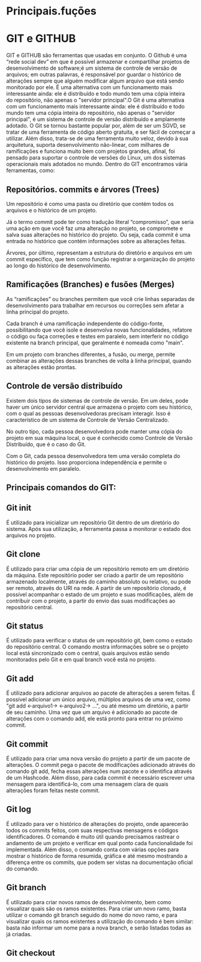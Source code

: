 # Principais.fuções
# GIT e GITHUB
GIT e GITHUB são ferramentas que usadas em conjunto.
O Github é uma “rede social dev” em que é possível armazenar e compartilhar projetos de desenvolvimento de software;é um sistema de controle de versão de arquivos; em outras palavras, é responsável por guardar o histórico de alterações sempre que alguém modificar algum arquivo que está sendo monitorado por ele.
É uma alternativa com um funcionamento mais interessante ainda: ele é distribuído e todo mundo tem uma cópia inteira do repositório, não apenas o "servidor principal".O Git é uma alternativa com um funcionamento mais interessante ainda: ele é distribuído e todo mundo tem uma cópia inteira do repositório, não apenas o "servidor principal", é um sistema de controle de versão distribuído e amplamente adotado.
O Git se tornou bastante popular por, além de ser um SGVD, se tratar de uma ferramenta de código aberto gratuita, e ser fácil de começar a utilizar. Além disso, trata-se de uma ferramenta muito veloz, devido à sua arquitetura, suporta desenvolvimento não-linear, com milhares de ramificações e funciona muito bem com projetos grandes, afinal, foi pensado para suportar o controle de versões do Linux, um dos sistemas operacionais mais adotados no mundo.
Dentro do GIT encontramos vária ferramentas, como:
 ## Repositórios. commits e árvores (Trees)
 Um repositório é como uma pasta ou diretório que contém todos os arquivos e o histórico de um projeto.

 Já o termo commit pode ter como tradução literal “compromisso”, que seria uma ação em que você faz uma alteração no projeto, se compromete e salva suas alterações no histórico do projeto. Ou seja, cada commit é uma entrada no histórico que contém informações sobre as 
alterações feitas.
 
 Árvores, por último, representam a estrutura do diretório e arquivos em um commit específico, que tem como função registrar a organização do projeto ao longo do histórico de desenvolvimento.
 ## Ramificações (Branches) e fusões (Merges)
 As “ramificações” ou branches permitem que você crie linhas separadas de desenvolvimento para trabalhar em recursos ou correções sem afetar a linha principal do projeto.

 Cada branch é uma ramificação independente do código-fonte, possibilitando que você isole e desenvolva novas funcionalidades, refatore o código ou faça correções e testes em paralelo, sem interferir no código existente na branch principal, que geralmente é nomeada como "main".

 Em um projeto com branches diferentes, a fusão, ou merge, permite combinar as alterações dessas branches de volta à linha principal, quando as alterações estão prontas.
 ## Controle de versão distribuído
 Existem dois tipos de sistemas de controle de versão. Em um deles, pode haver um único servidor central que armazena o projeto com seu histórico, com o qual as pessoas desenvolvedoras precisam interagir. Isso é característico de um sistema de Controle de Versão Centralizado.

 No outro tipo, cada pessoa desenvolvedora pode manter uma cópia do projeto em sua máquina local, o que é conhecido como Controle de Versão Distribuído, que é o caso do Git.

 Com o Git, cada pessoa desenvolvedora tem uma versão completa do histórico do projeto. Isso proporciona independência e permite o desenvolvimento em paralelo.
## Principais comandos do GIT:
## Git init
É utilizado para inicializar um repositório Git dentro de um diretório do sistema. Após sua utilização, a ferramenta passa a monitorar o estado dos arquivos no projeto.
## Git clone
É utilizado para criar uma cópia de um repositório remoto em um diretório da máquina. Este repositório poder ser criado a partir de um repositório armazenado localmente, através do caminho absoluto ou relativo, ou pode ser remoto, através do URI na rede.
A partir de um repositório clonado, é possível acompanhar o estado de um projeto e suas modificações, além de contribuir com o projeto, a partir do envio das suas modificações ao repositório central.
## Git status
É utilizado para verificar o status de um repositório git, bem como o estado do repositório central. O comando mostra informações sobre se o projeto local está sincronizado com o central, quais arquivos estão sendo monitorados pelo Git e em qual branch você está no projeto.
## Git add
É utilizado para adicionar arquivos ao pacote de alterações a serem feitas. É possível adicionar um único arquivo, múltiplos arquivos de uma vez, como "git add <-arquivo1-> <-arquivo2-> ...", ou até mesmo um diretório, a partir de seu caminho. Uma vez que um arquivo é adicionado ao pacote de alterações com o comando add, ele está pronto para entrar no próximo commit.
## Git commit
É utilizado para criar uma nova versão do projeto a partir de um pacote de alterações. O commit pega o pacote de modificações adicionado através do comando git add, fecha essas alterações num pacote e o identifica através de um Hashcode.
Além disso, para cada commit é necessário escrever uma mensagem para identificá-lo, com uma mensagem clara de quais alterações foram feitas neste commit.
## Git log
É utilizado para ver o histórico de alterações do projeto, onde aparecerão todos os commits feitos, com suas respectivas mensagens e códigos identificadores.
O comando é muito útil quando precisamos rastrear o andamento de um projeto e verificar em qual ponto cada funcionalidade foi implementada.
Além disso, o comando conta com várias opções para mostrar o histórico de forma resumida, gráfica e até mesmo mostrando a diferença entre os commits, que podem ser vistas na documentação oficial do comando.
## Git branch
É utilizado para criar novos ramos de desenvolvimento, bem como visualizar quais são os ramos existentes.
Para criar um novo ramo, basta utilizar o comando git branch seguido do nome do novo ramo, e para visualizar quais os ramos existentes a utilização do comando é bem similar: basta não informar um nome para a nova branch, e serão listadas todas as já criadas.
## Git checkout

